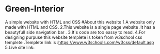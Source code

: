 ﻿# Green-Interior
A simple website with HTML and CSS
#About this website
1.A website only made with HTML and CSS.
2.This website is a single page website .It has a beautyfull side navigation bar .
3.It's code are too eassy to read.
4.For designing purpuse this website templete is token from w3school css templete .Templete link is :https://www.w3schools.com/w3css/default.asp
5.Live site link:

